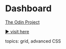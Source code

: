 # Dashboard
[The Odin Project](https://www.theodinproject.com/)

[:arrow_forward: visit here](https://andrij-kolomijec.github.io/Dashboard/)

topics: grid, advanced CSS